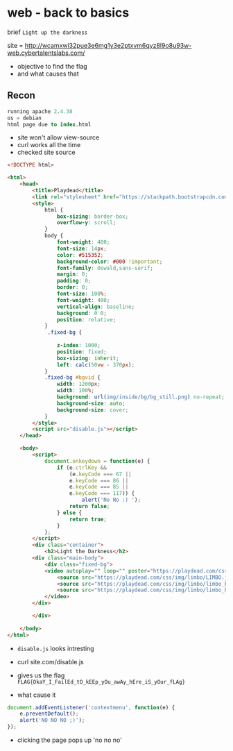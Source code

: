 
# web - back to basics

brief `Light up the darkness` 

site = http://wcamxwl32pue3e6mg1y3e2ptxvm6qyz8l9o8u93w-web.cybertalentslabs.com/

- objective to find the flag 
- and what causes that 
## Recon 

```sql
running apache 2.4.38 
os = debian 
html page due to index.html 

```

- site won't allow view-source 
- curl works all the time 
- checked site source 
```html 
<!DOCTYPE html>

<html>
    <head>
        <title>Playdead</title>
        <link rel="stylesheet" href="https://stackpath.bootstrapcdn.com/bootstrap/4.3.1/css/bootstrap.min.css" integrity="sha384-ggOyR0iXCbMQv3Xipma34MD+dH/1fQ784/j6cY/iJTQUOhcWr7x9JvoRxT2MZw1T" crossorigin="anonymous">
        <style>
            html {
                box-sizing: border-box;
                overflow-y: scroll;
            }
            body {
                font-weight: 400;
                font-size: 14px;
                color: #515352;
                background-color: #000 !important;
                font-family: Oswald,sans-serif;
                margin: 0;
                padding: 0;
                border: 0;
                font-size: 100%;
                font-weight: 400;
                vertical-align: baseline;
                background: 0 0;
                position: relative;
            }
             .fixed-bg {
                
                z-index: 1000;
                position: fixed;
                box-sizing: inherit;
                left: calc(50vw - 370px);
            }
            .fixed-bg #bgvid {
                width: 1200px;
                width: 100%;
                background: url(img/inside/bg/bg_still.png) no-repeat;
                background-size: auto;
                background-size: cover;
            }
        </style>
        <script src="disable.js"></script>
    </head>

    <body>
        <script>
            document.onkeydown = function(e) {
                if (e.ctrlKey && 
                    (e.keyCode === 67 || 
                    e.keyCode === 86 || 
                    e.keyCode === 85 || 
                    e.keyCode === 117)) {
                        alert('No No :) ');
                    return false;
                } else {
                    return true;
                }
            };
        </script>
        <div class="container">
            <h2>Light the Darkness</h2>
        <div class="main-body">
            <div class="fixed-bg">
            <video autoplay="" loop="" poster="https://playdead.com/css/img/limbo/LIMBO.jpg" id="bgvid">
                <source src="https://playdead.com/css/img/limbo/LIMBO.jpg" type="image/jpeg">
                <source src="https://playdead.com/css/img/limbo/limbo_bg.webm" type="video/webm">
                <source src="https://playdead.com/css/img/limbo/limbo_bg.mp4" type="video/mp4">
            </video>
        </div>

        </div>
        
    </body>
</html>
```

- `disable.js` looks intresting 
- curl site.com/disable.js 
- gives us the flag 
`FLAG{OkaY_I_FailEd_tO_kEEp_yOu_awAy_hEre_iS_yOur_fLAg} `

- what cause it

```js
document.addEventListener('contextmenu', function(e) {
    e.preventDefault();
    alert('NO NO NO ;)');
});
```
- clicking the page pops up 'no no no' 
